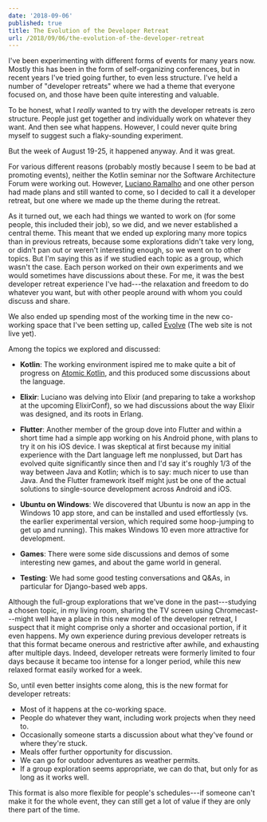 ```yaml
---
date: '2018-09-06'
published: true
title: The Evolution of the Developer Retreat
url: /2018/09/06/the-evolution-of-the-developer-retreat
---
```


I've been experimenting with different forms of events for many years now.
Mostly this has been in the form of self-organizing conferences, but in recent
years I've tried going further, to even less structure. I've held a number of
"developer retreats" where we had a theme that everyone focused on, and those
have been quite interesting and valuable.

To be honest, what I *really* wanted to try with the developer retreats is zero
structure. People just get together and individually work on whatever they
want. And then see what happens. However, I could never quite bring myself to
suggest such a flaky-sounding experiment.

But the week of August 19-25, it happened anyway. And it was great.

For various different reasons (probably mostly because I seem to be bad at
promoting events), neither the Kotlin seminar nor the Software Architecture
Forum were working out. However,
[Luciano Ramalho](https://www.oreilly.com/ideas/luciano-ramalho-on-pythons-features-and-libraries)
and one other person had made plans and still wanted to come, so I decided to
call it a developer retreat, but one where we made up the theme during the
retreat.

As it turned out, we each had things we wanted to work on (for some people,
this included their job), so we did, and we never established a central theme.
This meant that we ended up exploring many more topics than in previous
retreats, because some explorations didn't take very long, or didn't pan out or
weren't interesting enough, so we went on to other topics. But I'm saying this
as if we studied each topic as a group, which wasn't the case. Each person
worked on their own experiments and we would sometimes have discussions about
these. For me, it was the best developer retreat experience I've had---the
relaxation and freedom to do whatever you want, but with other people around
with whom you could discuss and share.

We also ended up spending most of the working time in the new co-working space
that I've been setting up, called [Evolve](http://www.evolvework.co/) (The web
site is not live yet).

Among the topics we explored and discussed:

+ **Kotlin**: The working environment ispired me to make quite a bit of
progress on [Atomic Kotlin](http://atomickotlin.com/), and this produced some
discussions about the language.

+ **Elixir**: Luciano was delving into Elixir (and preparing to take a workshop
at the upcoming ElixirConf), so we had discussions about the way Elixir was
designed, and its roots in Erlang.

+ **Flutter**: Another member of the group dove into Flutter and within a short
time had a simple app working on his Android phone, with plans to try it on
his iOS device. I was skeptical at first because my initial experience with the
Dart language left me nonplussed, but Dart has evolved quite significantly since
then and I'd say it's roughly 1/3 of the way between Java and Kotlin; which is
to say: much nicer to use than Java. And the Flutter framework itself might
just be one of the actual solutions to single-source development across Android
and iOS.

+ **Ubuntu on Windows**: We discovered that Ubuntu is now an app in the Windows
10 app store, and can be installed and used effortlessly (vs. the earlier
experimental version, which required some hoop-jumping to get up and running).
This makes Windows 10 even more attractive for development.

+ **Games**: There were some side discussions and demos of some interesting
new games, and about the game world in general.

+ **Testing**: We had some good testing conversations and Q&As, in particular
for Django-based web apps.

Although the full-group explorations that we've done in the past---studying a
chosen topic, in my living room, sharing the TV screen using Chromecast---might
well have a place in this new model of the developer retreat, I suspect that it
might comprise only a shorter and occasional portion, if it even happens. My
own experience during previous developer retreats is that this format became
onerous and restrictive after awhile, and exhausting after multiple days.
Indeed, developer retreats were formerly limited to four days because it became
too intense for a longer period, while this new relaxed format easily worked
for a week.

So, until even better insights come along, this is the new format for developer
retreats:

+ Most of it happens at the co-working space.
+ People do whatever they want, including work projects when they need to.
+ Occasionally someone starts a discussion about what they've found or where they're stuck.
+ Meals offer further opportunity for discussion.
+ We can go for outdoor adventures as weather permits.
+ If a group exploration seems appropriate, we can do that, but only for as
long as it works well.

This format is also more flexible for people's schedules---if someone can't
make it for the whole event, they can still get a lot of value if they are only
there part of the time.
